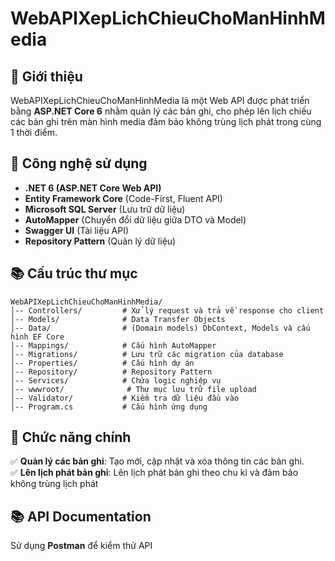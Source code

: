 # WebAPIXepLichChieuChoManHinhMedia

## 📌 Giới thiệu
WebAPIXepLichChieuChoManHinhMedia là một Web API được phát triển bằng **ASP.NET Core 6** nhằm quản lý các bản ghi, cho phép lên lịch chiếu các bản ghi trên màn hình media đảm bảo không trùng lịch phát trong cùng 1 thời điểm.

## 🚀 Công nghệ sử dụng
- **.NET 6 (ASP.NET Core Web API)**
- **Entity Framework Core** (Code-First, Fluent API)
- **Microsoft SQL Server** (Lưu trữ dữ liệu)
- **AutoMapper** (Chuyển đổi dữ liệu giữa DTO và Model)
- **Swagger UI** (Tài liệu API)
- **Repository Pattern** (Quản lý dữ liệu)

## 📚 Cấu trúc thư mục
```
WebAPIXepLichChieuChoManHinhMedia/
│-- Controllers/         # Xử lý request và trả về response cho client
│-- Models/              # Data Transfer Objects
│-- Data/                # (Domain models) DbContext, Models và cấu hình EF Core
│-- Mappings/            # Cấu hình AutoMapper
│-- Migrations/          # Lưu trữ các migration của database
│-- Properties/          # Cấu hình dự án
│-- Repository/          # Repository Pattern
│-- Services/            # Chứa logic nghiệp vụ
│-- wwwroot/              # Thư mục lưu trữ file upload
│-- Validator/           # Kiểm tra dữ liệu đầu vào
│-- Program.cs           # Cấu hình ứng dụng
```

## 🔑 Chức năng chính
✅ **Quản lý các bản ghi**: Tạo mới, cập nhật và xóa thông tin các bản ghi.  
✅ **Lên lịch phát bản ghi**: Lên lịch phát bản ghi theo chu kì và đảm bảo không trùng lịch phát   

## 📚 API Documentation
Sử dụng **Postman** để kiểm thử API
